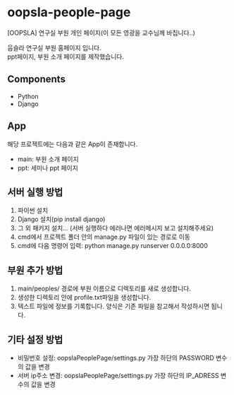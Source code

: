 # oopsla-people-page
[OOPSLA] 연구실 부원 개인 페이지(이 모든 영광을 교수님께 바칩니다..)

웁슬라 연구실 부원 홈페이지 입니다.<br>
ppt페이지, 부원 소개 페이지를 제작했습니다.

## Components
- Python
- Django

## App
해당 프로젝트에는 다음과 같은 App이 존재합니다.
- main: 부원 소개 페이지
- ppt: 세미나 ppt 페이지

## 서버 실행 방법
1. 파이썬 설치
2. Django 설치(pip install django)
3. 그 외 패키지 설치... (서버 실행하다 에러나면 에러메시지 보고 설치해주세요)
4. cmd에서 프로젝트 폴더 안의 manage.py 파일이 있는 경로로 이동
5. cmd에 다음 명령어 입력: python manage.py runserver 0.0.0.0:8000

## 부원 추가 방법
1. main/peoples/ 경로에 부원 이름으로 디렉토리를 새로 생성합니다.
2. 생성한 디렉토리 안에 profile.txt파일을 생성합니다.
3. 텍스트 파일에 정보를 기록합니다. 양식은 기존 파일을 참고해서 작성하시면 됩니다.

## 기타 설정 방법
- 비밀번호 설정: oopslaPeoplePage/settings.py 가장 하단의 PASSWORD 변수의 값을 변경
- 서버 ip주소 변경: oopslaPeoplePage/settings.py 가장 하단의 IP_ADRESS 변수의 값을 변경
